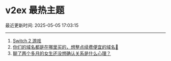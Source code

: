 # v2ex 最热主题

最近更新时间: 2025-05-05 17:03:15

--- 
1. [Switch 2 游戏](https://www.v2ex.com/t/1129671) 
2. [你们的域名都是在哪里买的，想整点续费便宜的域名🥲](https://www.v2ex.com/t/1129672) 
3. [聊了两个多月的女生还没想确认关系是什么心理？](https://www.v2ex.com/t/1129681) 
